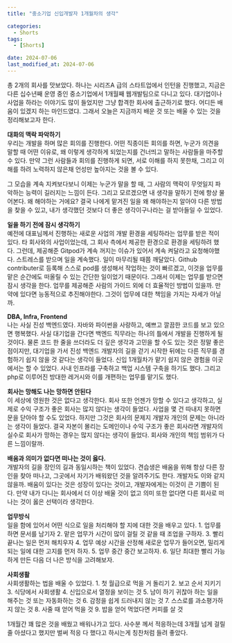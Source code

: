 ```yaml
---
title: "중소기업 신입개발자 1개월차의 생각"

categories:
  - Shorts
tags:
  - [Shorts]

date: 2024-07-06
last_modified_at: 2024-07-06
---
```


총 2개의 회사를 맛보았다. 하나는 시리즈A 급의 스타트업에서 인턴을 진행했고, 지금은 다른 십수년째 운영 중인 중소기업에서 1개월째 웹개발팀으로 다니고 있다. 대기업이나 사업을 하라는 이야기도 많이 들었지만 그냥 합격한 회사에 출근하기로 했다. 어디든 배움이 있겠지 하는 마인드였댜. 그래서 오늘은 지금까지 배운 것 또는 배울 수 있는 것을 정리해보고자 한다. 

**대화의 맥락 파악하기**  
우리는 개발을 하며 많은 회의를 진행한다. 어떤 직종이든 회의를 하면, 누군가 의견을 말할 때 어떤 이유로, 왜 이렇게 생각하게 되었는지를 건너띄고 말하는 사람들을 마주할 수 있다. 만약 그런 사람들과 회의를 진행하게 되면, 서로 이해를 하지 못한채, 그리고 이해를 하려 노력하지 않은채 언성만 높아지는 것을 볼 수 있다. 

그 모습을 계속 지켜보다보니 이제는 누군가 말을 할 때, 그 사람의 맥락이 무엇일지 파악하는 능력이 길러지는 느낌이 든다. 그리고 모르겠으면 내 생각을 말하기 전에 항상 물어본다. 왜 해야하는 거에요? 결국 나에게 맡겨진 일을 왜 해야하는지 알아야 다른 방법을 찾을 수 있고, 내가 생각했던 것보다 더 좋은 생각이구나라는 걸 받아들일 수 있었다. 

**일을 하기 전에 잠시 생각하기**  
예전에 대표님께서 진행하는 새로운 사업의 개발 환경을 세팅하라는 업무를 받은 적이 있다. 타 회사와의 사업이었는데, 그 회사 측에서 제공한 환경으로 환경을 세팅하려 했다. 그런데, 제공해준 Gitpod가 계속 꺼지는 이슈가 있어서 계속 켜달라고 요청해야했다. 스트레스를 받으며 일을 계속했다. 일이 마무리될 때쯤 깨달았다. Github contributer로 등록해 스스로 pod를 생성해서 작업하는 것이 빠르겠고, 이것을 업무를 맡은 순간에도 떠올릴 수 있는 간단한 일이었기 때문이다. 그래서 이제는 업무를 받으면 잠시 생각을 한다. 업무를 제공해준 사람의 가이드 외에 더 효율적인 방법이 있을까. 만약에 있다면 능동적으로 추진해야한다. 그것이 업무에 대한 책임을 가지는 자세가 아닐까. 

**DBA, Infra, Frontend**  
나는 사실 진성 백엔드였다. 자바와 파이썬을 사랑하고, 예쁘고 깔끔한 코드를 보고 있으면 행복했다. 사실 대기업을 간다면 백엔드 직무라는 하나의 틀에서 개발을 진행하게 될 것이다. 물론 코드 한 줄을 쓰더라도 더 깊은 생각과 고민을 할 수도 있는 것은 정말 좋은 점이지만, 대기업을 가서 진성 백엔드 개발자의 길을 걷기 시작한 뒤에는 다른 직무를 경험하기 쉽지 않을 것 같다는 생각이 들었다. 신입 1개월차가 맡기 쉽지 않은 경험을 이곳에서는 할 수 있었다. 사내 인프라를 구축하고 백업 시스템 구축을 하기도 했다. 그리고 php로 이루어진 방대한 레거시와 이를 개편하는 업무를 맡기도 했다. 

**회사는 망해도 나는 망하면 안된다**  
이 세상에 영원한 것은 없다고 생각한다. 회사 또한 언젠가 망할 수 있다고 생각하고, 실제로 수익 구조가 좋은 회사는 많지 않다는 생각이 들었다. 사업을 몇 건 따내지 못하면 문을 닫아야 할 수도 있었다. 하지만 그것은 회사의 문제지 개발자 개인의 문제는 아니라는 생각이 들었다. 결국 자본이 몰리는 도메인이나 수익 구조가 좋은 회사라면 개발자의 실수로 회사가 망하는 경우는 많지 않다는 생각이 들었다. 회사와 개인의 책임 범위가 다른 느낌이랄까. 

**배움과 의미가 없다면 떠나는 것이 옳다.**  
개발자의 길을 장인의 길과 동일시하는 책이 있었다. 견습생은 배움을 위해 항상 다른 장인을 찾아 떠나고, 그곳에서 자기가 배워왔던 것을 알려주기도 한다. 개발자도 이와 같지 않을까. 배움이 있다는 것은 성장이 있다는 것이고, 개발자에게는 이것이 큰 기쁨이 된다. 만약 내가 다니는 회사에서 더 이상 배울 것이 없고 의미 또한 없다면 다른 회사로 떠나는 것이 옳은 선택이라 생각한다. 

**업무방식**  
일을 함에 있어서 어떤 식으로 일을 처리해야 할 지에 대한 것을 배우고 있다. 1. 업무를 하면 문서를 남기자 2. 맡은 업무가 시간이 많이 걸릴 것 같을 때 조업을 구하자. 3. 빨리 끝나는 일은 먼저 해치우자 4. 업무 예상 시간을 산정해 새로운 업무가 들어오면, 밀리게 되는 일에 대한 고지를 먼저 하자. 5. 업무 중간 중간 보고하자. 6. 일단 최대한 빨리 가능하게 만든 다음 더 나은 방식을 고려해보자.

**사회생활**  
사회생활하는 법을 배울 수 있었다. 1. 첫 월급으로 먹을 거 돌리기 2. 보고 순서 지키기 3. 식당에서 사회생활 4. 신입으로서 열정을 보이는 것 5. 남이 하기 귀찮아 하는 일을 해주는 것 또는 자동화하는 것 6. 감정을 쉽게 드러내지 않는 것 7. 스스로를 과소평가하지 않는 것 8. 사줄 때 얻어 먹을 것 9. 밥을 얻어 먹었다면 커피를 살 것

1개월간 꽤 많은 것을 배웠고 배워나가고 있다. 사수분 께서 적응하는데 3개월 넘게 걸릴 줄 아셨다고 했지만 벌써 적응 다 했다고 하시는게 칭찬처럼 들려 좋았다. 